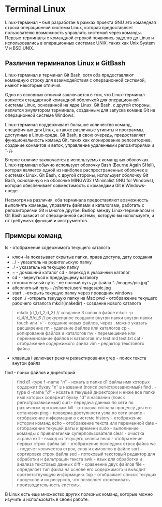  # Terminal Linux
Linux-терминал –  был разработан в рамках проекта GNU это командная строка операционной системы Linux, которая предоставляет пользователю возможность управлять системой через команды. Первые терминалы с командной строкой появились задолго до Linux и использовались в операционных системах UNIX, таких как Unix System V и BSD UNIX.
## Различия терминалов Linux и GitBash
Linux-терминал и терминал Git Bash, хотя оба предоставляют командную строку для взаимодействия с операционной системой, имеют некоторые отличия.

Одно из основных отличий заключается в том, что Linux-терминал является стандартной командной оболочкой для операционной системы Linux, основанной на ядре Linux. Git Bash, с другой стороны, является эмулятором терминала, созданным для запуска команд Git на операционной системе Windows.

Linux-терминал поддерживает большое количество команд, специфичных для Linux, а также различные утилиты и программы, доступные в Linux-среде. Git Bash, в свою очередь, предоставляет функциональность команд Git, таких как клонирование репозиториев, создание коммитов и веток, управление удаленными репозиториями и т. д.

Второе отличие заключается в используемых командных оболочках. Linux-терминал обычно использует оболочку Bash (Bourne Again SHell), которая является одной из наиболее распространенных оболочек в системах Linux. Git Bash, с другой стороны, использует оболочку Git Bash, основанную на оболочке MINGW32 (Minimalist GNU for Windows), которая обеспечивает совместимость с командами Git в Windows-среде.

Несмотря на различия, оба терминала предоставляют возможность выполнять команды, управлять файлами и каталогами, работать с репозиториями Git и многое другое. Выбор между Linux-терминалом и Git Bash зависит от операционной системы, которую вы используете, и от требуемых функций и инструментов.

## Примеры команд
ls - отображение содержимого текущего каталога
+ ключ -la показывает скрытые папки, права доступа, дату создания
+ ../ - указатель на родительскую папку
+ ./ - указатель на текущую папку
+ ~ - домашний каталог
cd - переход в указанный каталог
+ cd - -вернуться к предидущему каталогу
+ относительный путь - не полный путь до файла "../images/pic.jpg"
+ абсолютный путь - /c/home/user/images/pic.jpg
+ start . -открыть текущую папку через проводник windows
+ open ./ -открыть текущую папку на Mac
pwd - отображение текущего рабочего каталога
mkdir(makedir) - создание нового каталога 
>mkdir {d_1,d_2,d_3} // создание 3 папок в файле
>mkdir -p d_4/d_5/d_6 // рекурсивное создание внутри папки внутри папки 
>touch или '>' - создание новых файлов, через . можно указать расширение
rm - удаление файлов или каталогов
cp - копирование файлов и каталогов
mv - перемещение или переименование файлов и каталогов mv test.md test.txt
cat - отображение содержимого файла
vim - редактор текстового файла
+ клавиша i включает режим режактирования
grep - поиск текста внутри файла

find - поиск файлов и директорий
> find d1 -type f -name "*n*" - искать в папке d1 файлы имя которых содержит букву "n" в названии (поиск регистрозависимый)
> find . -type d -name "*d*" - искать в текущей директории и ниже все папки имя которых содержит букву "d" в названии (поиск регистрозависимый)
curl - передача данных по сети по различным протоколам
kill - отправка сигнала процессу для его остановки
ping - проверка доступности узла по сети
uname - отображение информации о системе
history - отображение истории команд
echo - отображение текста или переменной
date - отображение текущей даты и времени
sudo - выполнение команды с привилегиями суперпользователя
clear - очистка экрана
exit - выход из текущего сеанса
head - отображение первых строк файла
tail - отображение последних строк файла
wc - подсчет количества строк, слов и символов в файле
sort - сортировка строк файла
sed - потоковый текстовый редактор для обработки и фильтрации текста
awk - язык для обработки и анализа текстовых данных
diff - сравнение двух файлов
file - определяет тип файла на основе его содержимого и выводит соответствующую информацию.
top - отображает список текущих процессов и их ресурсов, что позволяет отслеживать производительность системы.

В Linux есть еще множество других полезных команд, которые можно изучить и использовать в своей работе.
